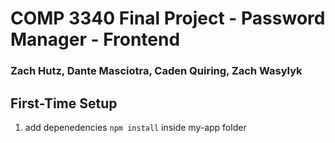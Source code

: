 # COMP 3340 Final Project - Password Manager - Frontend

### Zach Hutz, Dante Masciotra, Caden Quiring, Zach Wasylyk

## First-Time Setup

1. add depenedencies
   `npm install` inside my-app folder 
